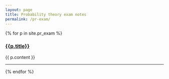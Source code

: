 ```yaml
---
layout: page
title: Probability theory exam notes
permalink: /pr-exam/
---
```

{% for p in site.pr_exam %}
### [ {{p.title}} ]( {{p.url}} ) ###
{{ p.content }}
*** 
{% endfor %}
